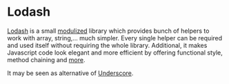 # Lodash

[Lodash](https://lodash.com) is a small [modulized](https://www.npmjs.com/browse/keyword/lodash-modularized) library which provides bunch of helpers to work with array, string,... much simpler. Every single helper can be required and used itself without requiring the whole library. Additional, it makes Javascript code look elegant and more efficient by offering functional style, method chaining and [more](https://lodash.com/#features).

It may be seen as alternative of [Underscore](UNDERSCORE.md).

